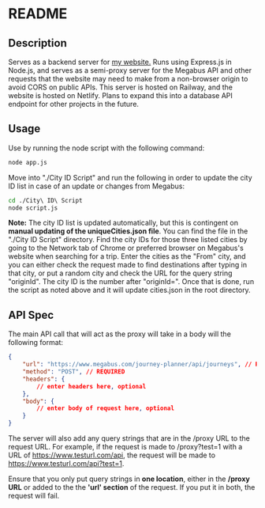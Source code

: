 <!-- generate sample readme -->
# README
<!-- add different sections -->


## Description
<!-- add description -->
<!-- embed website https://www.rohanchugh.com/ into the word website -->

Serves as a backend server for [my website.](https://www.rohanchugh.com/) Runs using Express.js in Node.js, and serves as a semi-proxy server for the Megabus API and other requests that the website may need to make from a non-browser origin to avoid CORS on public APIs. This server is hosted on Railway, and the website is hosted on Netlify. Plans to expand this into a database API endpoint for other projects in the future.

## Usage
<!-- add usage instructions -->
Use by running the node script with the following command:
```bash
node app.js
```
Move into "./City ID Script" and run the following in order to update the city ID list in case of an update or changes from Megabus:
```bash
cd ./City\ ID\ Script
node script.js
```
<!-- add bold text -->
**Note:** The city ID list is updated automatically, but this is contingent on **manual updating of the uniqueCities.json file**. You can find the file in the "./City ID Script" directory. Find the city IDs for those three listed cities by going to the Network tab of Chrome or preferred browser on Megabus's website when searching for a trip. Enter the cities as the "From" city, and you can either check the request made to find destinations after typing in that city, or put a random city and check the URL for the query string "originId". The city ID is the number after "originId=". Once that is done, run the script as noted above and it will update cities.json in the root directory.
## API Spec
The main API call that will act as the proxy will take in a body will the following format:
```json
{
    "url": "https://www.megabus.com/journey-planner/api/journeys", // REQUIRED
    "method": "POST", // REQUIRED
    "headers": {
        // enter headers here, optional
    },
    "body": {
        // enter body of request here, optional
    }
}
```
The server will also add any query strings that are in the /proxy URL to the request URL. For example, if the request is made to /proxy?test=1 with a URL of https://www.testurl.com/api, the request will be made to https://www.testurl.com/api?test=1. 

Ensure that you only put query strings in **one location**, either in the **/proxy URL** or added to the  the **'url' section** of the request. If you put it in both, the request will fail.
